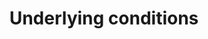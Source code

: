 ---
banner:
  content: If you think you have been exposed to COVID-19 and develop a fever and
    symptoms, such as cough or difficulty breathing, call your healthcare provider
    for medical advice.
  display: false
  heading: Call your doctor
layout: category
name: underlying-conditions
owner: CDC
questions:
- who-is-at-higher-risk-for-serious-illness-from-covid-19
- are-people-with-disabilities-at-higher-risk
- i-am-pregnant-what-are-the-risks
- how-were-the-underlying-conditions-selected
- what-about-underlying-medical-conditions-that-are-not-included-on-this-list
- what-does-more-severe-illness-mean
- what-does-well-controlled-mean
- are-there-any-medications-i-should-avoid
- risk-for-complications-from-covid-19-if-i-smoke-cigarettes
- risk-for-complications-from-covid-19-if-i-vape-tobacco-or-nicotine
title: Underlying conditions
---